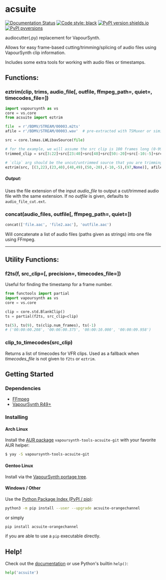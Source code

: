 # acsuite

[![Documentation Status](https://readthedocs.org/projects/acsuite/badge/?version=latest)](https://acsuite.readthedocs.io/en/latest/?badge=latest)
[![Code style: black](https://img.shields.io/badge/code%20style-black-000000.svg)](https://github.com/psf/black)
[![PyPI version shields.io](https://img.shields.io/pypi/v/acsuite-orangechannel.svg)](https://pypi.python.org/pypi/acsuite-orangechannel/)
[![PyPI pyversions](https://img.shields.io/pypi/pyversions/acsuite-orangechannel.svg)](https://pypi.python.org/pypi/acsuite-orangechannel/)

audiocutter(.py) replacement for VapourSynth.

Allows for easy frame-based cutting/trimming/splicing of audio files
using VapourSynth clip information.

Includes some extra tools for working with audio files or timestamps.


## Functions:

### eztrim(clip, trims, audio_file[, outfile, ffmpeg_path=, quiet=, timecodes_file=])

```py
import vapoursynth as vs
core = vs.core
from acsuite import eztrim

file  = r'/BDMV/STREAM/00003.m2ts'
afile = r'/BDMV/STREAM/00003.wav'  # pre-extracted with TSMuxer or similar

src = core.lsmas.LWLibavSource(file)

# for the example, we will assume the src clip is 100 frames long (0-99)
trimmed_clip = src[3:22]+src[23:40]+src[48]+src[50:-20]+src[-10:-5]+src[97:]

# `clip` arg should be the uncut/untrimmed source that you are trimming from
eztrim(src, [(3,22),(23,40),(48,49),(50,-20),(-10,-5),(97,None)], afile)
```

##### Output:

Uses the file extension of the input _audio_file_ to output a cut/trimmed audio file with the same extension. If no _outfile_ is given, defaults to `audio_file_cut.ext`.

### concat(audio_files, outfile[, ffmpeg_path=, quiet=])

```py
concat(['file.aac', 'file2.aac'], 'outfile.aac')
```

Will concatenate a list of audio files (paths given as strings) into one file using FFmpeg.

---

## Utility Functions:

### f2ts(f, src_clip=[, precision=, timecodes_file=])

Useful for finding the timestamp for a frame number.

```py
from functools import partial
import vapoursynth as vs
core = vs.core

clip = core.std.BlankClip()
ts = partial(f2ts, src_clip=clip)

ts(5), ts(9), ts(clip.num_frames), ts(-1)
# ('00:00:00.208', '00:00:00.375', '00:00:10.000', '00:00:09.958')
```

### clip_to_timecodes(src_clip)

Returns a list of timecodes for VFR clips. Used as a fallback when *timecodes_file* is not given to `f2ts` or `eztrim`.

## Getting Started

### Dependencies
- [FFmpeg](https://ffmpeg.org/)
- [VapourSynth R49+](https://github.com/vapoursynth/vapoursynth/releases)

### Installing

#### Arch Linux

Install the [AUR package](https://aur.archlinux.org/packages/vapoursynth-tools-acsuite-git/) `vapoursynth-tools-acsuite-git` with your favorite AUR helper:

```sh
$ yay -S vapoursynth-tools-acsuite-git
```

#### Gentoo Linux

Install via the [VapourSynth portage tree](https://github.com/4re/vapoursynth-portage).

#### Windows / Other

Use the [Python Package Index (PyPI / pip)](https://pypi.org/project/acsuite-orangechannel/#description):

```sh
python3 -m pip install --user --upgrade acsuite-orangechannel
```

or simply

```sh
pip install acsuite-orangechannel
```

if you are able to use a `pip` executable directly.

## Help!

Check out the [documentation](https://acsuite.readthedocs.io/en/latest/) or use Python's builtin `help()`: 

```py
help('acsuite')
```

